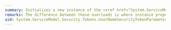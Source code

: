 ```yaml
---
summary: Initializes a new instance of the <xref href="System.ServiceModel.Security.Tokens.UserNameSecurityTokenParameters"></xref> class.
remarks: The difference between these overloads is where instance property values come from. <xref:System.ServiceModel.Security.Tokens.SecurityTokenParameters.%23ctor%2A> sets them to their default values. <xref:System.ServiceModel.Security.Tokens.SecurityTokenParameters.%23ctor%2A> takes them from the instance referenced by the input parameter.
uid: System.ServiceModel.Security.Tokens.UserNameSecurityTokenParameters.#ctor*
---
```

